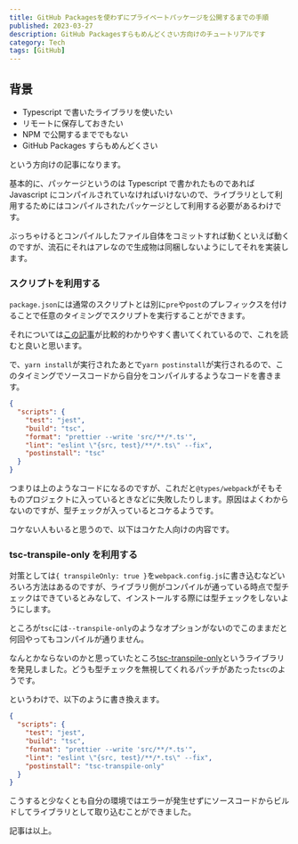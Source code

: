 ```yaml
---
title: GitHub Packagesを使わずにプライベートパッケージを公開するまでの手順
published: 2023-03-27
description: GitHub Packagesすらもめんどくさい方向けのチュートリアルです
category: Tech
tags: [GitHub]
---
```


## 背景

- Typescript で書いたライブラリを使いたい
- リモートに保存しておきたい
- NPM で公開するまででもない
- GitHub Packages すらもめんどくさい

という方向けの記事になります。

基本的に、パッケージというのは Typescript で書かれたものであれば Javascript にコンパイルされていなければいけないので、ライブラリとして利用するためにはコンパイルされたパッケージとして利用する必要があるわけです。

ぶっちゃけるとコンパイルしたファイル自体をコミットすれば動くといえば動くのですが、流石にそれはアレなので生成物は同梱しないようにしてそれを実装します。

### スクリプトを利用する

`package.json`には通常のスクリプトとは別に`pre`や`post`のプレフィックスを付けることで任意のタイミングでスクリプトを実行することができます。

それについては[この記事](https://www.twilio.com/blog/npm-scripts)が比較的わかりやすく書いてくれているので、これを読むと良いと思います。

で、`yarn install`が実行されたあとで`yarn postinstall`が実行されるので、このタイミングでソースコードから自分をコンパイルするようなコードを書きます。

```json
{
  "scripts": {
    "test": "jest",
    "build": "tsc",
    "format": "prettier --write 'src/**/*.ts'",
    "lint": "eslint \"{src, test}/**/*.ts\" --fix",
    "postinstall": "tsc"
  }
}
```

つまりは上のようなコードになるのですが、これだと`@types/webpack`がそもそものプロジェクトに入っているときなどに失敗したりします。原因はよくわからないのですが、型チェックが入っているとコケるようです。

コケない人もいると思うので、以下はコケた人向けの内容です。

### tsc-transpile-only を利用する

対策としては`{ transpileOnly: true }`を`webpack.config.js`に書き込むなどいろいろ方法はあるのですが、ライブラリ側がコンパイルが通っている時点で型チェックはできているとみなして、インストールする際には型チェックをしないようにします。

ところが`tsc`には`--transpile-only`のようなオプションがないのでこのままだと何回やってもコンパイルが通りません。

なんとかならないのかと思っていたところ[tsc-transpile-only](https://www.npmjs.com/package/tsc-transpile-only)というライブラリを発見しました。どうも型チェックを無視してくれるパッチがあたった`tsc`のようです。

というわけで、以下のように書き換えます。

```json
{
  "scripts": {
    "test": "jest",
    "build": "tsc",
    "format": "prettier --write 'src/**/*.ts'",
    "lint": "eslint \"{src, test}/**/*.ts\" --fix",
    "postinstall": "tsc-transpile-only"
  }
}
```

こうすると少なくとも自分の環境ではエラーが発生せずにソースコードからビルドしてライブラリとして取り込むことができました。

記事は以上。
